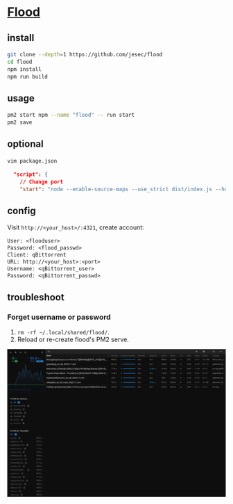 # [Flood](https://github.com/jesec/flood)

## install

```sh
git clone --depth=1 https://github.com/jesec/flood
cd flood
npm install
npm run build
```

## usage

```sh
pm2 start npm --name "flood" -- run start
pm2 save
```

## optional

```sh
vim package.json
```

```json
  "script": {
    // Change port
    "start": "node --enable-source-maps --use_strict dist/index.js --host 0.0.0.0 --port 4321",
```

## config

Visit `http://<your_host>/:4321`, create account:

```
User: <flooduser>
Password: <flood_passwd>
Client: qBittorrent
URL: http://<your_host>:<port>
Username: <qBittorrent_user>
Password: <qBittorrent_passwd>
```

## troubleshoot

### Forget username or password

1. `rm -rf ~/.local/shared/flood/`.
2. Reload or re-create flood's PM2 serve.

![flood](/_image/srv/flood.png)

